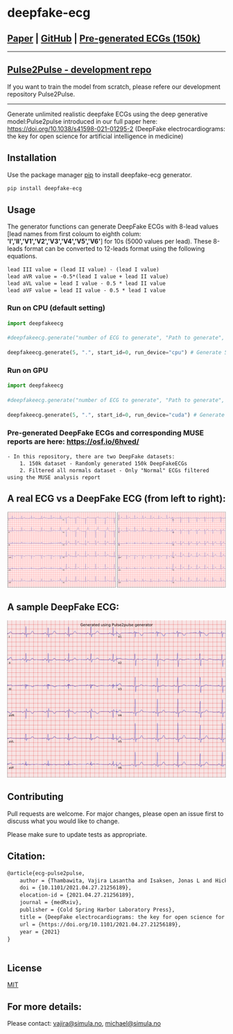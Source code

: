 # deepfake-ecg

## [Paper](https://www.nature.com/articles/s41598-021-01295-2) | [GitHub](https://github.com/vlbthambawita/deepfake-ecg) | [Pre-generated ECGs (150k)](https://osf.io/6hved/)
---

## [Pulse2Pulse - development repo](https://github.com/vlbthambawita/Pulse2Pulse)
If you want to train the model from scratch, please refere our development repository Pulse2Pulse.

---

Generate unlimited realistic deepfake ECGs using the deep generative model:Pulse2pulse introduced in our full paper here: https://doi.org/10.1038/s41598-021-01295-2 (DeepFake electrocardiograms: the key for open science for artificial intelligence in medicine) 



## Installation

Use the package manager [pip](https://pypi.org/project/deepfake-ecg/) to install deepfake-ecg generator.



```bash
pip install deepfake-ecg
```

## Usage


The generator functions can generate DeepFake ECGs with 8-lead values  [lead names from first coloum to eighth colum: **'I','II','V1','V2','V3','V4','V5','V6'**] for 10s (5000 values per lead). These 8-leads format can be converted to 12-leads format using the following equations. 

```
lead III value = (lead II value) - (lead I value)
lead aVR value = -0.5*(lead I value + lead II value)
lead aVL value = lead I value - 0.5 * lead II value
lead aVF value = lead II value - 0.5 * lead I value

```

### Run on CPU (default setting)

```python
import deepfakeecg

#deepfakeecg.generate("number of ECG to generate", "Path to generate", "start file ids from this number", "device to run") 

deepfakeecg.generate(5, ".", start_id=0, run_device="cpu") # Generate 5 ECGs to the current folder starting from id=0
```

### Run on GPU

```python
import deepfakeecg

#deepfakeecg.generate("number of ECG to generate", "Path to generate", "start file ids from this number", "device to run") 

deepfakeecg.generate(5, ".", start_id=0, run_device="cuda") # Generate 5 ECGs to the current folder starting from id=0
```
### Pre-generated DeepFake ECGs and corresponding MUSE reports are here: https://osf.io/6hved/
    - In this repository, there are two DeepFake datasets:
        1. 150k dataset - Randomly generated 150k DeepFakeECGs
        2. Filtered all normals dataset - Only "Normal" ECGs filtered using the MUSE analysis report

## A real ECG vs a DeepFake ECG (from left to right):


![GitHub Logo](samples/real_vs_fake_left_to_right_v2.png)

## A sample DeepFake ECG:
![GitHub Logo](samples/2879.png)


## Contributing
Pull requests are welcome. For major changes, please open an issue first to discuss what you would like to change.

Please make sure to update tests as appropriate.


## Citation:
```latex
@article{ecg-pulse2pulse,
	author = {Thambawita, Vajira Lasantha and Isaksen, Jonas L and Hicks, Steven and Ghouse, Jonas and Ahlberg, Gustav and Linneberg, Allan and Grarup, Niels and Ellervik, Christina and Olesen, Morten Salling and Hansen, Torben and Graff, Claus and Holstein-Rathlou, Niels-Henrik and Str{\"u}mke, Inga and Hammer, Hugo L. and Maleckar, Mary M and Halvorsen, P{\aa}l and Riegler, Michael A. and Kanters, J{\o}rgen K.},
	doi = {10.1101/2021.04.27.21256189},
	elocation-id = {2021.04.27.21256189},
	journal = {medRxiv},
	publisher = {Cold Spring Harbor Laboratory Press},
	title = {DeepFake electrocardiograms: the key for open science for artificial intelligence in medicine},
	url = {https://doi.org/10.1101/2021.04.27.21256189},
	year = {2021}
}
	
```

## License
[MIT](https://choosealicense.com/licenses/mit/)

## For more details: 
Please contact: vajira@simula.no, michael@simula.no
